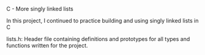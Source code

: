C - More singly linked lists

In this project, I continued to practice building and using singly linked lists in C

lists.h: Header file containing definitions and prototypes for all types and functions written for the project.
